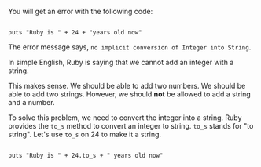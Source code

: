 You will get an error
with the following code:

<Editor lang="ruby">
<code>
puts "Ruby is " + 24 + "years old now"
</code>
</Editor>

The error message says,
`no implicit conversion of Integer into String`.

In simple English, Ruby is saying
that we cannot add an
integer with a string.

This makes sense.
We should be able to add two numbers.
We should be able to add two strings.
However, we should **not** be allowed
to add a string and a number.

To solve this problem, we need to convert
the integer into a string.
Ruby provides the `to_s` method
to convert an integer to string.
`to_s` stands for "to string".
Let's use `to_s` on 24 to make it a string.

<Editor lang="ruby">
<code>
puts "Ruby is " + 24.to_s + " years old now"
</code>
</Editor>